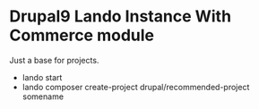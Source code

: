 # Drupal9 Lando Instance With Commerce module
Just a base for projects.

- lando start
- lando composer create-project drupal/recommended-project somename
